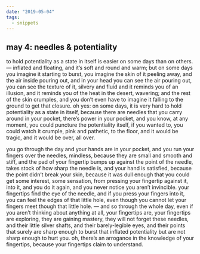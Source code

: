 ```yaml
---
date: "2019-05-04"
tags:
  - snippets
---
```

## may 4: needles & potentiality

to hold potentiality as a state in itself is easier on some days than on others. — inflated and floating, and it’s soft and round and warm; but on some days you imagine it starting to burst, you imagine the skin of it peeling away, and the air inside pouring out, and in your head you can see the air pouring out, you can see the texture of it, silvery and fluid and it reminds you of an illusion, and it reminds you of the heat in the desert, wavering; and the rest of the skin crumples, and you don’t even have to imagine it falling to the ground to get that closure. oh yes: on some days, it is very hard to hold potentiality as a state in itself, because there are needles that you carry around in your pocket, there’s power in your pocket, and you know, at any moment, you could puncture the potentiality itself, if you wanted to, you could watch it crumple, pink and pathetic, to the floor, and it would be tragic, and it would be over, all over.

you go through the day and your hands are in your pocket, and you run your fingers over the needles, mindless, because they are small and smooth and stiff, and the pad of your fingertip bumps up against the point of the needle, takes stock of how sharp the needle is, and your hand is satisfied, because the point didn’t break your skin, because it was dull enough that you could get some interest, some sensation, from pressing your fingertip against it, into it, and you do it again, and you never notice you aren’t invincible. your fingertips find the eye of the needle, and if you press your fingers into it, you can feel the edges of that little hole, even though you cannot let your fingers meet though that little hole. — and so through the whole day, even if you aren’t thinking about anything at all, your fingertips are, your fingertips are exploring, they are gaining mastery, they will not forget these needles, and their little silver shafts, and their barely-legible eyes, and their points that surely are sharp enough to burst that inflated potentiality but are not sharp enough to hurt you. oh, there’s an arrogance in the knowledge of your fingertips, because your fingertips claim to understand.
